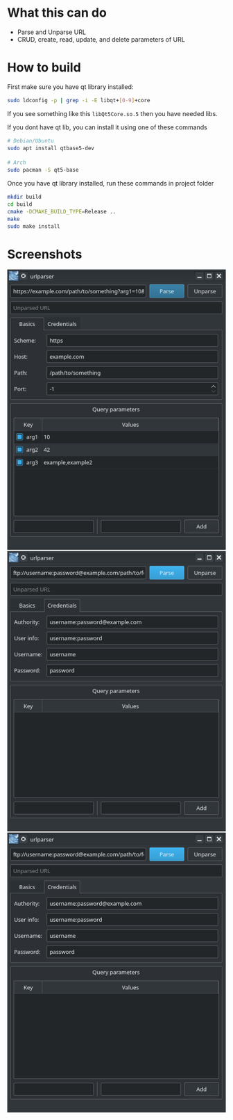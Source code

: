# What this can do
- Parse and Unparse URL
- CRUD, create, read, update, and delete parameters of URL

# How to build
First make sure you have qt library installed:
```bash
sudo ldconfig -p | grep -i -E libqt+[0-9]+core
```
If you see something like this `libQt5Core.so.5` then you have needed libs.

If you dont have qt lib, you can install it using one of these commands
```bash
# Debian/Ubuntu
sudo apt install qtbase5-dev

# Arch
sudo pacman -S qt5-base
```
Once you have qt library installed, run these commands in project folder
```bash
mkdir build
cd build
cmake -DCMAKE_BUILD_TYPE=Release ..
make
sudo make install
```

# Screenshots
![example1]
![example2]
![example2]

[example1]: https://github.com/mikewii/urlparser/raw/main/resources/example1.png

[example2]: https://github.com/mikewii/urlparser/raw/main/resources/example2.png
[example3]: https://github.com/mikewii/urlparser/raw/main/resources/example3.png
